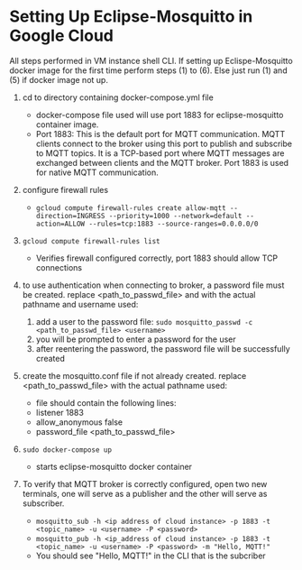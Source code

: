 # Setting Up Eclipse-Mosquitto in Google Cloud
All steps performed in VM instance shell CLI.
If setting up Eclispe-Mosquitto docker image for the first time perform steps (1) to (6). Else just run (1) and (5) if docker image not up. 

1. cd to directory containing docker-compose.yml file
	* docker-compose file used will use port 1883 for eclipse-mosquitto container image.
	* Port 1883: This is the default port for MQTT communication. MQTT clients connect to the broker using this port to publish and subscribe to MQTT topics. It is a TCP-based port where MQTT messages are exchanged between clients and the MQTT broker. Port 1883 is used for native MQTT communication.

2. configure firewall rules
	* ``gcloud compute firewall-rules create allow-mqtt --direction=INGRESS --priority=1000 --network=default --action=ALLOW --rules=tcp:1883 --source-ranges=0.0.0.0/0``

3. ``gcloud compute firewall-rules list``
	* Verifies firewall configured correctly, port 1883 should allow TCP connections
4. to use authentication when connecting to broker, a password file must be created. replace <path_to_passwd_file> and <username> with the actual pathname and username used:
    1. add a user to the password file: `` sudo mosquitto_passwd -c <path_to_passwd_file> <username> ``
    2. you will be prompted to enter a password for the user
    3. after reentering the password, the password file will be successfully created
6. create the mosquitto.conf file if not already created. replace <path_to_passwd_file> with the actual pathname used:
	* file should contain the following lines:
	* listener 1883
	* allow_anonymous false
 	* password_file <path_to_passwd_file>
7. ``sudo docker-compose up``
	* starts eclipse-mosquitto docker container
8. To verify that MQTT broker is correctly configured, open two new terminals, one will serve as a publisher and the other will serve as subscriber. 
	* ``mosquitto_sub -h <ip address of cloud instance> -p 1883 -t <topic_name> -u <username> -P <password>``
	* ``mosquitto_pub -h <ip_address of cloud instance> -p 1883 -t <topic_name> -u <username> -P <password> -m "Hello, MQTT!"``
	* You should see "Hello, MQTT!" in the CLI that is the subcriber

